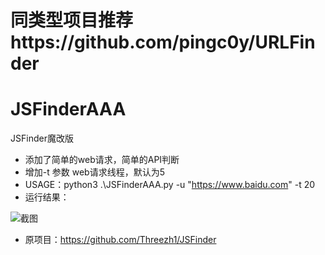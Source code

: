 # 同类型项目推荐https://github.com/pingc0y/URLFinder

# JSFinderAAA
JSFinder魔改版
* 添加了简单的web请求，简单的API判断
* 增加-t 参数  web请求线程，默认为5
* USAGE：python3 .\JSFinderAAA.py -u "https://www.baidu.com" -t 20
* 运行结果：

![截图](https://github.com/msfisgood/JSFinderAAA/blob/main/image.png)

* 原项目：https://github.com/Threezh1/JSFinder 
